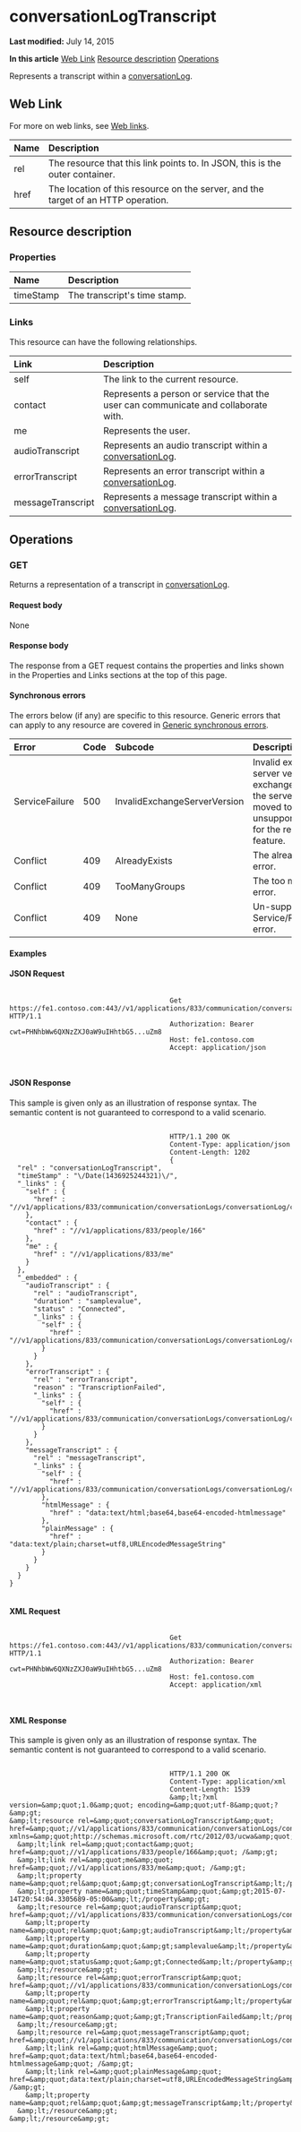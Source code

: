 
# conversationLogTranscript

 **Last modified:** July 14, 2015

 **In this article**
[Web Link](#sectionSection0)
[Resource description](#sectionSection1)
[Operations](#sectionSection2)


Represents a transcript within a [conversationLog](conversationLog_ref.md). 


## Web Link
<a name="sectionSection0"> </a>

For more on web links, see [Web links](WebLinks.md).



|**Name**|**Description**|
|:-----|:-----|
|rel|The resource that this link points to. In JSON, this is the outer container.|
|href|The location of this resource on the server, and the target of an HTTP operation.|

## Resource description
<a name="sectionSection1"> </a>




### Properties





|**Name**|**Description**|
|:-----|:-----|
|timeStamp|The transcript's time stamp.|

### Links

This resource can have the following relationships.



|**Link**|**Description**|
|:-----|:-----|
|self|The link to the current resource.|
|contact|Represents a person or service that the user can communicate and collaborate with.|
|me|Represents the user.|
|audioTranscript|Represents an audio transcript within a [conversationLog](conversationLog_ref.md).|
|errorTranscript|Represents an error transcript within a [conversationLog](conversationLog_ref.md).|
|messageTranscript|Represents a message transcript within a [conversationLog](conversationLog_ref.md).|

## Operations
<a name="sectionSection2"> </a>




### GET

Returns a representation of a transcript in [conversationLog](conversationLog_ref.md).


#### Request body

None


#### Response body

The response from a GET request contains the properties and links shown in the Properties and Links sections at the top of this page.


#### Synchronous errors

The errors below (if any) are specific to this resource. Generic errors that can apply to any resource are covered in [Generic synchronous errors](GenericSynchronousErrors.md).



|**Error**|**Code**|**Subcode**|**Description**|
|:-----|:-----|:-----|:-----|
|ServiceFailure|500|InvalidExchangeServerVersion|Invalid exchange server version.The exchange mailbox of the server might have moved to an unsupported version for the required feature.|
|Conflict|409|AlreadyExists|The already exists error.|
|Conflict|409|TooManyGroups|The too many groups error.|
|Conflict|409|None|Un-supported Service/Resource/API error.|

#### Examples




#### JSON Request


```

										Get https://fe1.contoso.com:443//v1/applications/833/communication/conversationLogs/conversationLog/conversationLogTranscripts/conversationLogTranscript HTTP/1.1
										Authorization: Bearer cwt=PHNhbWw6QXNzZXJ0aW9uIHhtbG5...uZm8
										Host: fe1.contoso.com
										Accept: application/json
										
									
```


#### JSON Response

This sample is given only as an illustration of response syntax. The semantic content is not guaranteed to correspond to a valid scenario.


```

										HTTP/1.1 200 OK
										Content-Type: application/json
										Content-Length: 1202
										{
  "rel" : "conversationLogTranscript",
  "timeStamp" : "\/Date(1436925244321)\/",
  "_links" : {
    "self" : {
      "href" : "//v1/applications/833/communication/conversationLogs/conversationLog/conversationLogTranscripts/conversationLogTranscript"
    },
    "contact" : {
      "href" : "//v1/applications/833/people/166"
    },
    "me" : {
      "href" : "//v1/applications/833/me"
    }
  },
  "_embedded" : {
    "audioTranscript" : {
      "rel" : "audioTranscript",
      "duration" : "samplevalue",
      "status" : "Connected",
      "_links" : {
        "self" : {
          "href" : "//v1/applications/833/communication/conversationLogs/conversationLog/conversationLogTranscripts/conversationLogTranscript/audioTranscript"
        }
      }
    },
    "errorTranscript" : {
      "rel" : "errorTranscript",
      "reason" : "TranscriptionFailed",
      "_links" : {
        "self" : {
          "href" : "//v1/applications/833/communication/conversationLogs/conversationLog/conversationLogTranscripts/conversationLogTranscript/errorTranscript"
        }
      }
    },
    "messageTranscript" : {
      "rel" : "messageTranscript",
      "_links" : {
        "self" : {
          "href" : "//v1/applications/833/communication/conversationLogs/conversationLog/conversationLogTranscripts/conversationLogTranscript/messageTranscript"
        },
        "htmlMessage" : {
          "href" : "data:text/html;base64,base64-encoded-htmlmessage"
        },
        "plainMessage" : {
          "href" : "data:text/plain;charset=utf8,URLEncodedMessageString"
        }
      }
    }
  }
}
									
```


#### XML Request


```

										Get https://fe1.contoso.com:443//v1/applications/833/communication/conversationLogs/conversationLog/conversationLogTranscripts/conversationLogTranscript HTTP/1.1
										Authorization: Bearer cwt=PHNhbWw6QXNzZXJ0aW9uIHhtbG5...uZm8
										Host: fe1.contoso.com
										Accept: application/xml
										
									
```


#### XML Response

This sample is given only as an illustration of response syntax. The semantic content is not guaranteed to correspond to a valid scenario.


```

										HTTP/1.1 200 OK
										Content-Type: application/xml
										Content-Length: 1539
										&amp;lt;?xml version=&amp;quot;1.0&amp;quot; encoding=&amp;quot;utf-8&amp;quot;?&amp;gt;
&amp;lt;resource rel=&amp;quot;conversationLogTranscript&amp;quot; href=&amp;quot;//v1/applications/833/communication/conversationLogs/conversationLog/conversationLogTranscripts/conversationLogTranscript&amp;quot; xmlns=&amp;quot;http://schemas.microsoft.com/rtc/2012/03/ucwa&amp;quot;&amp;gt;
  &amp;lt;link rel=&amp;quot;contact&amp;quot; href=&amp;quot;//v1/applications/833/people/166&amp;quot; /&amp;gt;
  &amp;lt;link rel=&amp;quot;me&amp;quot; href=&amp;quot;//v1/applications/833/me&amp;quot; /&amp;gt;
  &amp;lt;property name=&amp;quot;rel&amp;quot;&amp;gt;conversationLogTranscript&amp;lt;/property&amp;gt;
  &amp;lt;property name=&amp;quot;timeStamp&amp;quot;&amp;gt;2015-07-14T20:54:04.3305689-05:00&amp;lt;/property&amp;gt;
  &amp;lt;resource rel=&amp;quot;audioTranscript&amp;quot; href=&amp;quot;//v1/applications/833/communication/conversationLogs/conversationLog/conversationLogTranscripts/conversationLogTranscript/audioTranscript&amp;quot;&amp;gt;
    &amp;lt;property name=&amp;quot;rel&amp;quot;&amp;gt;audioTranscript&amp;lt;/property&amp;gt;
    &amp;lt;property name=&amp;quot;duration&amp;quot;&amp;gt;samplevalue&amp;lt;/property&amp;gt;
    &amp;lt;property name=&amp;quot;status&amp;quot;&amp;gt;Connected&amp;lt;/property&amp;gt;
  &amp;lt;/resource&amp;gt;
  &amp;lt;resource rel=&amp;quot;errorTranscript&amp;quot; href=&amp;quot;//v1/applications/833/communication/conversationLogs/conversationLog/conversationLogTranscripts/conversationLogTranscript/errorTranscript&amp;quot;&amp;gt;
    &amp;lt;property name=&amp;quot;rel&amp;quot;&amp;gt;errorTranscript&amp;lt;/property&amp;gt;
    &amp;lt;property name=&amp;quot;reason&amp;quot;&amp;gt;TranscriptionFailed&amp;lt;/property&amp;gt;
  &amp;lt;/resource&amp;gt;
  &amp;lt;resource rel=&amp;quot;messageTranscript&amp;quot; href=&amp;quot;//v1/applications/833/communication/conversationLogs/conversationLog/conversationLogTranscripts/conversationLogTranscript/messageTranscript&amp;quot;&amp;gt;
    &amp;lt;link rel=&amp;quot;htmlMessage&amp;quot; href=&amp;quot;data:text/html;base64,base64-encoded-htmlmessage&amp;quot; /&amp;gt;
    &amp;lt;link rel=&amp;quot;plainMessage&amp;quot; href=&amp;quot;data:text/plain;charset=utf8,URLEncodedMessageString&amp;quot; /&amp;gt;
    &amp;lt;property name=&amp;quot;rel&amp;quot;&amp;gt;messageTranscript&amp;lt;/property&amp;gt;
  &amp;lt;/resource&amp;gt;
&amp;lt;/resource&amp;gt;
									
```

